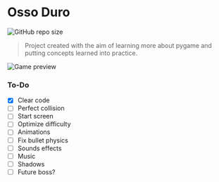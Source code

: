 # Osso Duro
![GitHub repo size](https://img.shields.io/github/repo-size/m4thewz/osso-duro?style=for-the-badge)
> Project created with the aim of learning more about pygame and putting concepts learned into practice.
<img src="https://imgur.com/mrF5C0J.png" alt="Game preview">

### To-Do

- [x] Clear code
- [ ] Perfect collision
- [ ] Start screen
- [ ] Optimize difficulty
- [ ] Animations
- [ ] Fix bullet physics
- [ ] Sounds effects
- [ ] Music
- [ ] Shadows
- [ ] Future boss?
